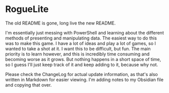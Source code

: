 # RogueLite
 
The old README is gone, long live the new README.

I'm essentially just messing with PowerShell and learning about the different methods of presenting and manipulating data. The easiest way to do this was to make this game. I have a lot of ideas and play a lot of games, so I wanted to take a shot at it. I want this to be difficult, but fun. The main priority is to learn however, and this is incredibly time consuming and becoming worse as it grows. But nothing happens in a short space of time, so I guess I'll just keep track of it and keep adding to it, because why not. 

Please check the ChangeLog for actual update information, as that's also written in Markdown for easier viewing. I'm adding notes to my Obsidian file and copying that over.